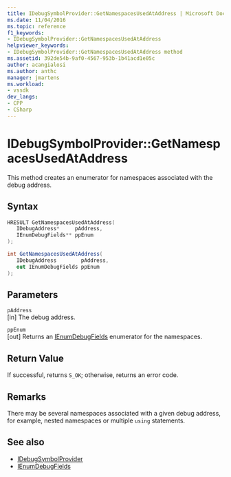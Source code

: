 ```yaml
---
title: IDebugSymbolProvider::GetNamespacesUsedAtAddress | Microsoft Docs
ms.date: 11/04/2016
ms.topic: reference
f1_keywords:
- IDebugSymbolProvider::GetNamespacesUsedAtAddress
helpviewer_keywords:
- IDebugSymbolProvider::GetNamespacesUsedAtAddress method
ms.assetid: 392de54b-9af0-4567-953b-1b41acd1e05c
author: acangialosi
ms.author: anthc
manager: jmartens
ms.workload:
- vssdk
dev_langs:
- CPP
- CSharp
---
```

# IDebugSymbolProvider::GetNamespacesUsedAtAddress
This method creates an enumerator for namespaces associated with the debug address.

## Syntax

```cpp
HRESULT GetNamespacesUsedAtAddress( 
   IDebugAddress*     pAddress,
   IEnumDebugFields** ppEnum
);
```

```csharp
int GetNamespacesUsedAtAddress(
   IDebugAddress        pAddress,
   out IEnumDebugFields ppEnum
);
```

## Parameters
`pAddress`\
[in] The debug address.

`ppEnum`\
[out] Returns an [IEnumDebugFields](../../../extensibility/debugger/reference/ienumdebugfields.md) enumerator for the namespaces.

## Return Value
 If successful, returns `S_OK`; otherwise, returns an error code.

## Remarks
 There may be several namespaces associated with a given debug address, for example, nested namespaces or multiple `using` statements.

## See also
- [IDebugSymbolProvider](../../../extensibility/debugger/reference/idebugsymbolprovider.md)
- [IEnumDebugFields](../../../extensibility/debugger/reference/ienumdebugfields.md)
